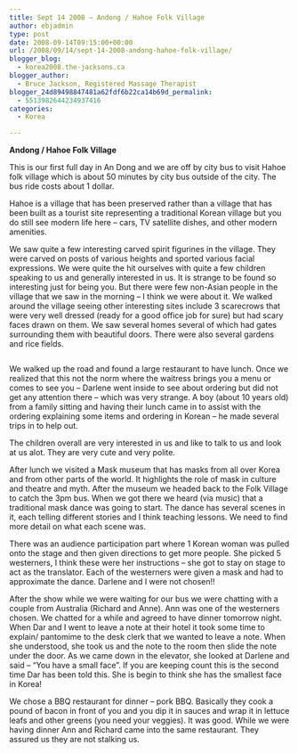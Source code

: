 ```yaml
---
title: Sept 14 2008 – Andong / Hahoe Folk Village
author: ebjadmin
type: post
date: 2008-09-14T09:15:00+00:00
url: /2008/09/14/sept-14-2008-andong-hahoe-folk-village/
blogger_blog:
  - korea2008.the-jacksons.ca
blogger_author:
  - Bruce Jackson, Registered Massage Therapist
blogger_24d89498847481a62fdf6b22ca14b69d_permalink:
  - 5513982644234937416
categories:
  - Korea

---
```

<span style="font-weight:bold">Andong / Hahoe Folk Village</span>

This is our first full day in An Dong and we are off by city bus to visit Hahoe folk village which is about 50 minutes by city bus outside of the city. The bus ride costs about 1 dollar.

Hahoe is a village that has been preserved rather than a village that has been built as a tourist site representing a traditional Korean village but you do still see modern life here – cars, TV satellite dishes, and other modern amenities.

[<img src="http://the-jacksons.ca/wp-content/uploads/2010/09/img_0755.jpg?w=225" alt="" border="0" />][1]We saw quite a few interesting carved spirit figurines in the village. They were carved on posts of various heights and sported various facial expressions. We were quite the hit ourselves with quite a few children speaking to us and generally interested in us. It is strange to be found so interesting just for being you. But there were few non-Asian people in the village that we saw in the morning – I think we were about it. We walked around the village seeing other interesting sites include 3 scarecrows that were very well dressed (ready for a good office job for sure) but had scary faces drawn on them. We saw several homes several of which had gates surrounding them with beautiful doors. There were also several gardens and rice fields.

[<img src="http://the-jacksons.ca/wp-content/uploads/2010/09/img_0778.jpg?w=300" alt="" border="0" />][2]

We walked up the road and found a large restaurant to have lunch. Once we realized that this not the norm where the waitress brings you a menu or comes to see you – Darlene went inside to see about ordering but did not get any attention there – which was very strange. A boy (about 10 years old) from a family sitting and having their lunch came in to assist with the ordering explaining some items and ordering in Korean – he made several trips in to help out.

The children overall are very interested in us and like to talk to us and look at us alot. They are very cute and very polite.

[<img src="http://the-jacksons.ca/wp-content/uploads/2010/09/img_0859.jpg?w=225" alt="" border="0" />][3]  
After lunch we visited a Mask museum that has masks from all over Korea and from other parts of the world. It highlights the role of mask in culture and theatre and myth. After the museum we headed back to the Folk Village to catch the 3pm bus. When we got there we heard (via music) that a traditional mask dance was going to start. The dance has several scenes in it, each telling different stories and I think teaching lessons. We need to find more detail on what each scene was.

There was an audience participation part where 1 Korean woman was pulled onto the stage and then given directions to get more people. She picked 5 westerners, I think these were her instructions – she got to stay on stage to act as the translator. Each of the westerners were given a mask and had to approximate the dance. Darlene and I were not chosen!!

After the show while we were waiting for our bus we were chatting with a couple from Australia (Richard and Anne). Ann was one of the westerners chosen. We chatted for a while and agreed to have dinner tomorrow night. When Dar and I went to leave a note at their hotel it took some time to explain/ pantomime to the desk clerk that we wanted to leave a note. When she understood, she took us and the note to the room then slide the note under the door. As we came down in the elevator, she looked at Darlene and said &#8211; “You have a small face”. If you are keeping count this is the second time Dar has been told this. She is begin to think she has the smallest face in Korea!

We chose a BBQ restaurant for dinner – pork BBQ. Basically they cook a pound of bacon in front of you and you dip it in sauces and wrap it in lettuce leafs and other greens (you need your veggies). It was good. While we were having dinner Ann and Richard came into the same restaurant. They assured us they are not stalking us.

 [1]: http://the-jacksons.ca/wp-content/uploads/2010/09/img_0755.jpg
 [2]: http://the-jacksons.ca/wp-content/uploads/2010/09/img_0778.jpg
 [3]: http://the-jacksons.ca/wp-content/uploads/2010/09/img_0859.jpg